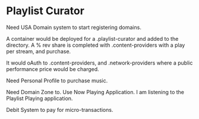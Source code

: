 # Playlist Curator

Need USA Domain system to start registering domains.

A container would be deployed for a .playlist-curator and added to the directory. A % rev share is completed with .content-providers with a play per stream, and purchase.

It would oAuth to .content-providers, and .network-providers where a public performance price would be charged.

Need Personal Profile to purchase music.

Need Domain Zone to. Use Now Playing Application. I am listening to the Playlist Playing application.

Debit System to pay for micro-transactions.

